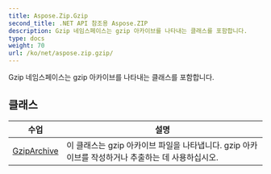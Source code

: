 ```yaml
---
title: Aspose.Zip.Gzip
second_title: .NET API 참조용 Aspose.ZIP
description: Gzip 네임스페이스는 gzip 아카이브를 나타내는 클래스를 포함합니다.
type: docs
weight: 70
url: /ko/net/aspose.zip.gzip/
---
```

Gzip 네임스페이스는 gzip 아카이브를 나타내는 클래스를 포함합니다.

## 클래스

| 수업 | 설명 |
| --- | --- |
| [GzipArchive](./gziparchive/) | 이 클래스는 gzip 아카이브 파일을 나타냅니다. gzip 아카이브를 작성하거나 추출하는 데 사용하십시오. |


